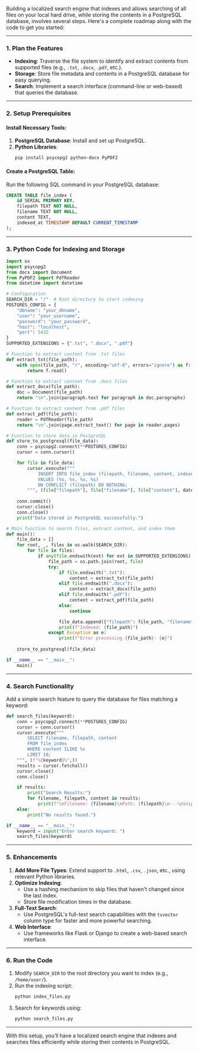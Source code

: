 Building a localized search engine that indexes and allows searching of all files on your local hard drive, while storing the contents in a PostgreSQL database, involves several steps. Here's a complete roadmap along with the code to get you started:

---

### 1. **Plan the Features**
- **Indexing**: Traverse the file system to identify and extract contents from supported files (e.g., `.txt`, `.docx`, `.pdf`, etc.).
- **Storage**: Store file metadata and contents in a PostgreSQL database for easy querying.
- **Search**: Implement a search interface (command-line or web-based) that queries the database.

---

### 2. **Setup Prerequisites**
#### Install Necessary Tools:
1. **PostgreSQL Database**: Install and set up PostgreSQL.
2. **Python Libraries**:
   ```bash
   pip install psycopg2 python-docx PyPDF2
   ```

#### Create a PostgreSQL Table:
Run the following SQL command in your PostgreSQL database:
```sql
CREATE TABLE file_index (
    id SERIAL PRIMARY KEY,
    filepath TEXT NOT NULL,
    filename TEXT NOT NULL,
    content TEXT,
    indexed_at TIMESTAMP DEFAULT CURRENT_TIMESTAMP
);
```

---

### 3. **Python Code for Indexing and Storage**

```python
import os
import psycopg2
from docx import Document
from PyPDF2 import PdfReader
from datetime import datetime

# Configuration
SEARCH_DIR = "/"  # Root directory to start indexing
POSTGRES_CONFIG = {
    "dbname": "your_dbname",
    "user": "your_username",
    "password": "your_password",
    "host": "localhost",
    "port": 5432
}
SUPPORTED_EXTENSIONS = {".txt", ".docx", ".pdf"}

# Function to extract content from .txt files
def extract_txt(file_path):
    with open(file_path, "r", encoding="utf-8", errors="ignore") as f:
        return f.read()

# Function to extract content from .docx files
def extract_docx(file_path):
    doc = Document(file_path)
    return "\n".join(paragraph.text for paragraph in doc.paragraphs)

# Function to extract content from .pdf files
def extract_pdf(file_path):
    reader = PdfReader(file_path)
    return "\n".join(page.extract_text() for page in reader.pages)

# Function to store data in PostgreSQL
def store_to_postgresql(file_data):
    conn = psycopg2.connect(**POSTGRES_CONFIG)
    cursor = conn.cursor()

    for file in file_data:
        cursor.execute("""
            INSERT INTO file_index (filepath, filename, content, indexed_at)
            VALUES (%s, %s, %s, %s)
            ON CONFLICT (filepath) DO NOTHING;
        """, (file["filepath"], file["filename"], file["content"], datetime.now()))
    
    conn.commit()
    cursor.close()
    conn.close()
    print("Data stored in PostgreSQL successfully.")

# Main function to search files, extract content, and index them
def main():
    file_data = []
    for root, _, files in os.walk(SEARCH_DIR):
        for file in files:
            if any(file.endswith(ext) for ext in SUPPORTED_EXTENSIONS):
                file_path = os.path.join(root, file)
                try:
                    if file.endswith(".txt"):
                        content = extract_txt(file_path)
                    elif file.endswith(".docx"):
                        content = extract_docx(file_path)
                    elif file.endswith(".pdf"):
                        content = extract_pdf(file_path)
                    else:
                        continue

                    file_data.append({"filepath": file_path, "filename": file, "content": content})
                    print(f"Indexed: {file_path}")
                except Exception as e:
                    print(f"Error processing {file_path}: {e}")
    
    store_to_postgresql(file_data)

if __name__ == "__main__":
    main()
```

---

### 4. **Search Functionality**

Add a simple search feature to query the database for files matching a keyword:

```python
def search_files(keyword):
    conn = psycopg2.connect(**POSTGRES_CONFIG)
    cursor = conn.cursor()
    cursor.execute("""
        SELECT filename, filepath, content
        FROM file_index
        WHERE content ILIKE %s
        LIMIT 10;
    """, (f"%{keyword}%",))
    results = cursor.fetchall()
    cursor.close()
    conn.close()

    if results:
        print("Search Results:")
        for filename, filepath, content in results:
            print(f"\nFilename: {filename}\nPath: {filepath}\n---\nSnippet: {content[:200]}...\n")
    else:
        print("No results found.")

if __name__ == "__main__":
    keyword = input("Enter search keyword: ")
    search_files(keyword)
```

---

### 5. **Enhancements**
1. **Add More File Types**: Extend support to `.html`, `.csv`, `.json`, etc., using relevant Python libraries.
2. **Optimize Indexing**:
   - Use a hashing mechanism to skip files that haven't changed since the last index.
   - Store file modification times in the database.
3. **Full-Text Search**:
   - Use PostgreSQL's full-text search capabilities with the `tsvector` column type for faster and more powerful searching.
4. **Web Interface**:
   - Use frameworks like Flask or Django to create a web-based search interface.

---

### 6. **Run the Code**
1. Modify `SEARCH_DIR` to the root directory you want to index (e.g., `/home/user/`).
2. Run the indexing script:
   ```bash
   python index_files.py
   ```
3. Search for keywords using:
   ```bash
   python search_files.py
   ```

---

With this setup, you’ll have a localized search engine that indexes and searches files efficiently while storing their contents in PostgreSQL.
